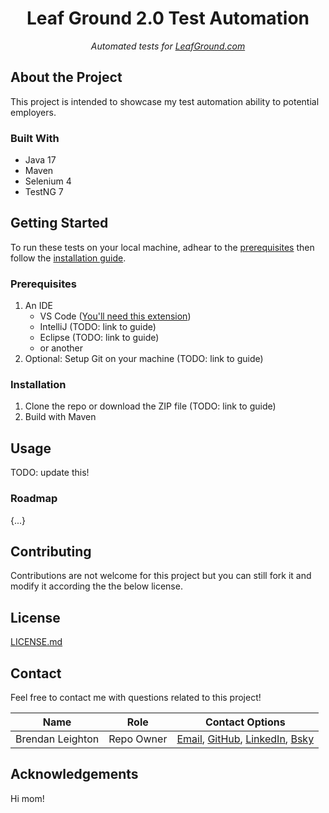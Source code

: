 <!-- 
	MARKDOWN LINKS & IMAGES
-->
[apache]: https://img.shields.io/badge/License-Apache%20License%202.0-blue
[apache-url]: http://www.apache.org/licenses/LICENSE-2.0

<!-- 
	PROJECT TITLE
	A name that explains the subject
-->
<div align='center'>
    
# Leaf Ground 2.0 Test Automation

*Automated tests for [LeafGround.com](https://www.leafground.com/)*

</div>

<!-- 
	ABOUT THE PROJECT
	
	1. What does the project do specifically?
	2. Provide context and add links to explainer content a newb would find helpful.
	3. Subsection; A list of features
-->
## About the Project

This project is intended to showcase my test automation ability to potential employers.

### Built With

- Java 17
- Maven
- Selenium 4
- TestNG 7

<!-- 
	Live Project or Demo
	Link to:
	- website
	- demo
-->
## Getting Started

To run these tests on your local machine, adhear to the [prerequisites](#prerequisites) then follow the [installation guide](#installation).

### Prerequisites

1. An IDE
   - VS Code ([You'll need this extension](https://marketplace.visualstudio.com/items?itemName=vscjava.vscode-java-pack))
   - IntelliJ (TODO: link to guide)
   - Eclipse (TODO: link to guide)
   - or another
2. Optional: Setup Git on your machine (TODO: link to guide)

### Installation

1. Clone the repo or download the ZIP file (TODO: link to guide)
2. Build with Maven

## Usage

TODO: update this!

<!-- <img src="../ssets/screenshot.png" alt="placeholder for an image"></img> -->

<!-- [Link to live project or demo](http://www.example.com)  -->

### Roadmap

{...}

## Contributing

Contributions are not welcome for this project but you can still fork it and modify it according the the below license.

## License

[LICENSE.md](LICENSE.md)

## Contact

Feel free to contact me with questions related to this project!

| Name             | Role       | Contact Options                                                                                                                                                                               |
| ---------------- | ---------- | --------------------------------------------------------------------------------------------------------------------------------------------------------------------------------------------- |
| Brendan Leighton | Repo Owner | [Email](br3ndan.l8n@gmail.com), [GitHub](https://github.com/Brendan-Leighton), [LinkedIn](https://www.linkedin.com/in/brendan-leighton/), [Bsky](https://bsky.app/profile/brenzy.bsky.social) |

## Acknowledgements

Hi mom!
